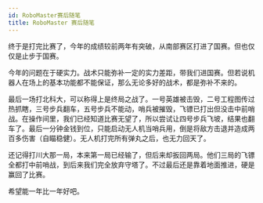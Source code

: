 ```yaml
---
id: RoboMaster赛后随笔
title: RoboMaster 赛后随笔
---
```


终于是打完比赛了，今年的成绩较前两年有突破，从南部赛区打进了国赛。但也仅仅是止步于国赛。

今年的问题在于硬实力。战术只能弥补一定的实力差距，带我们进国赛。但若说机器人在场上的基本功能都不能保证，那么无论多好的战术，都是弥补不来的。

最后一场打北科大，可以称得上是终局之战了。一号英雄被击毁，二号工程图传过热抓瞎，三号步兵翻车，五号步兵不能动，哨兵被摧毁，飞镖已打出但没击中前哨战。在操作间里，我们已经知道比赛无望了，所以尝试让四号步兵飞坡，结果也翻车了。最后一分钟金钱到位，只能启动无人机当哨兵用，倒是将敌方击退并造成两百多伤害（自瞄稳健）。无人机打完所有弹丸之后，也无力回天了。

还记得打川大那一局，本来第一局已经输了，但后来却扳回两局。他们三局的飞镖全都打中前哨战，到后来我们完全放弃守塔了。不过最后还是靠着地面推进，硬是赢回了比赛。

希望能一年比一年好吧。
